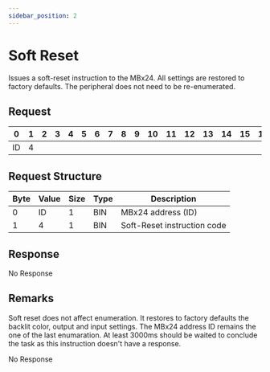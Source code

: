 ```yaml
---
sidebar_position: 2
---
```


# Soft Reset

Issues a soft-reset instruction to the MBx24. All settings are restored to factory defaults. The
peripheral does not need to be re-enumerated.

## Request

| 0  | 1  | 2  | 3  | 4  | 5  | 6  | 7  | 8  | 9  | 10 | 11 | 12 | 13 | 14 | 15 | 16 | 17 | 18 | 19 | 20 | 21 | 22 | 23 | 24 | 25 | 26 | 27 | 28 | 29 | 30 | 31 |
|----|----|----|----|----|----|----|----|----|----|----|----|----|----|----|----|----|----|----|----|----|----|----|----|----|----|----|----|----|----|----|----|
| ID | 4 |    |  |    |    |    |    |    |    |    |    |    |    |    |    |    |    |    |    |    |    |    |    |    |    |    |    |    |    |    |  |

## Request Structure

| Byte | Value | Size | Type | Description                    |
|------|-------|------|------|--------------------------------|
| 0    | ID    | 1    | BIN  | MBx24 address (ID)            |
| 1    | 4     | 1    | BIN  | Soft-Reset instruction code   |

## Response

No Response

## Remarks

Soft reset does not affect enumeration. It restores to factory defaults the backlit color, output and input settings.
The MBx24 address ID remains the one of the last enumaration. At least 3000ms should be waited to conclude the task as this
instruction doesn't have a response.

No Response
